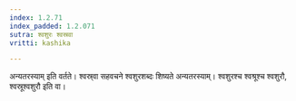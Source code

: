 ```yaml
---
index: 1.2.71
index_padded: 1.2.071
sutra: श्वशुरः श्वस्रवा
vritti: kashika

---
```

अन्यतरस्याम् इति वर्तते। श्वस्र्वा सहवचने श्वशुरशब्दः शिष्यते अन्यतरस्याम्। श्वशुरश्च श्वश्रूश्च श्वशुरौ, श्वस्रूश्वशुरौ इति वा।